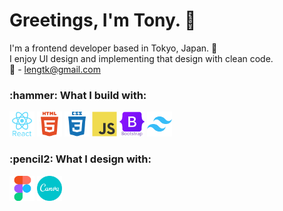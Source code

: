 <head>
<link rel="stylesheet" href="https://cdn.jsdelivr.net/gh/devicons/devicon@latest/devicon.min.css">
</head>

<h1>Greetings, I'm Tony. 👋</h1>

I'm a frontend developer based in Tokyo, Japan. :japan:
<br>
I enjoy UI design and implementing that design with clean code.
<br>
:email: - <a href="mailto:lengtk@gmail.com">lengtk@gmail.com</a>

<h3>:hammer: What I build with:</h3>
<div display=flex>
  <img width=40 height=40 src=https://github.com/devicons/devicon/blob/master/icons/react/react-original-wordmark.svg>
  <img width=40 height=40 src=https://github.com/devicons/devicon/blob/master/icons/html5/html5-plain-wordmark.svg>
  <img width=40 height=40 src=https://github.com/devicons/devicon/blob/master/icons/css3/css3-plain-wordmark.svg>
  <img width=40 height=40 src=https://github.com/devicons/devicon/blob/master/icons/javascript/javascript-original.svg>
  <img width=40 height=40 src=https://github.com/devicons/devicon/blob/master/icons/bootstrap/bootstrap-original-wordmark.svg>
  <img width=40 height=40 src=https://github.com/devicons/devicon/blob/master/icons/tailwindcss/tailwindcss-plain.svg>
<div>
<h3>:pencil2: What I design with:</h3>
  <div display=flex>
  <img width=40 height=40 src=https://github.com/devicons/devicon/blob/master/icons/figma/figma-original.svg>
  <img width=40 height=40 src=https://github.com/devicons/devicon/blob/master/icons/canva/canva-original.svg>
<div>
<!--
**Tony-Leng/Tony-Leng** is a ✨ _special_ ✨ repository because its `README.md` (this file) appears on your GitHub profile.

Here are some ideas to get you started:

- 🔭 I’m currently working on ...
- 🌱 I’m currently learning ...
- 👯 I’m looking to collaborate on ...
- 🤔 I’m looking for help with ...
- 💬 Ask me about ...
- 📫 How to reach me: ...
- 😄 Pronouns: ...
- ⚡ Fun fact: ...
-->
